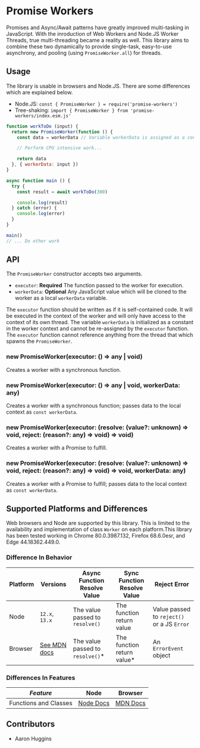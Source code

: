 # Promise Workers

Promises and Async/Await patterns have greatly improved multi-tasking in JavaScript. With the inroduction of Web Workers and Node.JS Worker Threads, true multi-threading became a reality as well. This library aims to combine these two dynamically to provide single-task, easy-to-use asynchrony, and pooling (using `PromiseWorker.all`) for threads.

## Usage

The library is usable in browsers and Node.JS. There are some differences which are explained below.

- Node.JS: `const { PromiseWorker } = require('promise-workers')`
- Tree-shaking: `import { PromiseWorker } from 'promise-workers/index.esm.js'`

```javascript
function workToDo (input) {
  return new PromiseWorker(function () {
    const data = workerData // Variable workerData is assigned as a constant in the worker context.

    // Perform CPU intensive work...

    return data
  }, { workerData: input })
}

async function main () {
  try {
    const result = await workToDo(300)

    console.log(result)
  } catch (error) {
    console.log(error)
  }
}

main()
// ... Do other work
```

## API

The `PromiseWorker` constructor accepts two arguments.
- `executor`: **Required** The function passed to the worker for execution.
- `workerData`: **Optional** Any JavaScript value which will be cloned to the worker as a local `workerData` variable.

The `executor` function should be written as if it is self-contained code. It will be executed in the context of the worker and will only have access to the context of its own thread. The variable `workerData` is initialized as a constant in the worker context and cannot be re-assigned by the `executor` function. The `executor` function cannot reference anything from the thread that which spawns the `PromiseWorker`.

### new PromiseWorker(executor: () => any | void)

Creates a worker with a synchronous function.

### new PromiseWorker(executor: () => any | void, workerData: any)

Creates a worker with a synchronous function; passes data to the local context as `const workerData`.

### new PromiseWorker(executor: (resolve: (value?: unknown) => void, reject: (reason?: any) => void) => void)

Creates a worker with a Promise to fulfill.

### new PromiseWorker(executor: (resolve: (value?: unknown) => void, reject: (reason?: any) => void) => void, workerData: any)

Creates a worker with a Promise to fulfill; passes data to the local context as `const workerData`.

## Supported Platforms and Differences

Web browsers and Node are supported by this library. This is limited to the availability and implementation of class `Worker` on each platform.This library has been tested working in Chrome 80.0.3987.132, Firefox 68.6.0esr, and Edge 44.18362.449.0.

### Difference In Behavior
|Platform|Versions|Async Function Resolve Value|Sync Function Resolve Value|Reject Error|
|--------|--------|----------------------------|---------------------------|------------|
|Node|`12.x`, `13.x`|The value passed to `resolve()`|The function return value|Value passed to `reject()` or a JS `Error`|
|Browser|[See MDN docs](https://developer.mozilla.org/en-US/docs/Web/API/Worker/Worker)|The value passed to `resolve()`\*|The function return value\*|An `ErrorEvent` object|

### Differences In Features
|*Feature*|Node|Browser|
|---------|----|-------|
|Functions and Classes|[Node Docs](https://nodejs.org/api/worker_threads.html#worker_threads_class_worker)|[MDN Docs](https://developer.mozilla.org/en-US/docs/Web/API/Web_Workers_API/Functions_and_classes_available_to_workers)|

## Contributors

- Aaron Huggins
